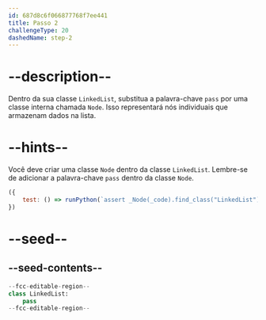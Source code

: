 ```yaml
---
id: 687d8c6f066877768f7ee441
title: Passo 2
challengeType: 20
dashedName: step-2
---
```


# --description--

Dentro da sua classe `LinkedList`, substitua a palavra-chave `pass` por uma classe interna chamada `Node`. Isso representará nós individuais que armazenam dados na lista.

# --hints--

Você deve criar uma classe `Node` dentro da classe `LinkedList`. Lembre-se de adicionar a palavra-chave `pass` dentro da classe `Node`.

```js
({
    test: () => runPython(`assert _Node(_code).find_class("LinkedList").has_class("Node")`) 
})
```

# --seed--

## --seed-contents--

```py
--fcc-editable-region--
class LinkedList:
    pass
--fcc-editable-region--
```
